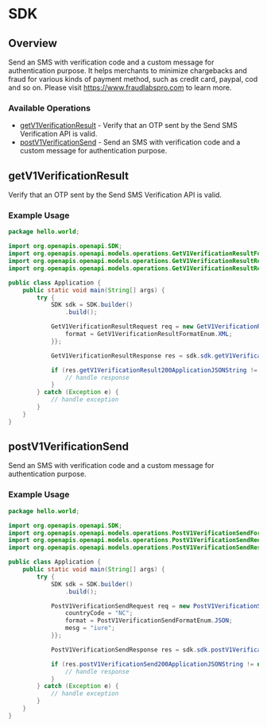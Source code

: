 # SDK

## Overview

Send an SMS with verification code and a custom message for authentication purpose. It helps merchants to minimize chargebacks and fraud for various kinds of payment method, such as credit card, paypal, cod and so on. Please visit https://www.fraudlabspro.com to learn more.

### Available Operations

* [getV1VerificationResult](#getv1verificationresult) - Verify that an OTP sent by the Send SMS Verification API is valid.
* [postV1VerificationSend](#postv1verificationsend) - Send an SMS with verification code and a custom message for authentication purpose.

## getV1VerificationResult

Verify that an OTP sent by the Send SMS Verification API is valid.

### Example Usage

```java
package hello.world;

import org.openapis.openapi.SDK;
import org.openapis.openapi.models.operations.GetV1VerificationResultFormatEnum;
import org.openapis.openapi.models.operations.GetV1VerificationResultRequest;
import org.openapis.openapi.models.operations.GetV1VerificationResultResponse;

public class Application {
    public static void main(String[] args) {
        try {
            SDK sdk = SDK.builder()
                .build();

            GetV1VerificationResultRequest req = new GetV1VerificationResultRequest("unde", "nulla", "corrupti") {{
                format = GetV1VerificationResultFormatEnum.XML;
            }};            

            GetV1VerificationResultResponse res = sdk.sdk.getV1VerificationResult(req);

            if (res.getV1VerificationResult200ApplicationJSONString != null) {
                // handle response
            }
        } catch (Exception e) {
            // handle exception
        }
    }
}
```

## postV1VerificationSend

Send an SMS with verification code and a custom message for authentication purpose.

### Example Usage

```java
package hello.world;

import org.openapis.openapi.SDK;
import org.openapis.openapi.models.operations.PostV1VerificationSendFormatEnum;
import org.openapis.openapi.models.operations.PostV1VerificationSendRequest;
import org.openapis.openapi.models.operations.PostV1VerificationSendResponse;

public class Application {
    public static void main(String[] args) {
        try {
            SDK sdk = SDK.builder()
                .build();

            PostV1VerificationSendRequest req = new PostV1VerificationSendRequest("vel", "error") {{
                countryCode = "NC";
                format = PostV1VerificationSendFormatEnum.JSON;
                mesg = "iure";
            }};            

            PostV1VerificationSendResponse res = sdk.sdk.postV1VerificationSend(req);

            if (res.postV1VerificationSend200ApplicationJSONString != null) {
                // handle response
            }
        } catch (Exception e) {
            // handle exception
        }
    }
}
```
